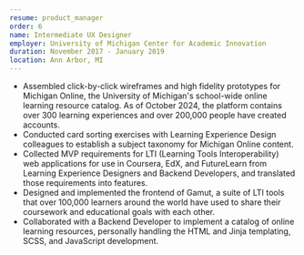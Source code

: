 ```yaml
---
resume: product_manager
order: 6
name: Intermediate UX Designer
employer: University of Michigan Center for Academic Innovation
duration: November 2017 - January 2019
location: Ann Arbor, MI
---
```


- Assembled click-by-click wireframes and high fidelity prototypes for Michigan Online, the University of Michigan's school-wide online learning resource catalog. As of October 2024, the platform contains over 300 learning experiences and over 200,000 people have created accounts.
- Conducted card sorting exercises with Learning Experience Design colleagues to establish a subject taxonomy for Michigan Online content.
- Collected MVP requirements for LTI (Learning Tools Interoperability) web applications for use in Coursera, EdX, and FutureLearn from Learning Experience Designers and Backend Developers, and translated those requirements into features.
- Designed and implemented the frontend of Gamut, a suite of LTI tools that over 100,000 learners around the world have used to share their coursework and educational goals with each other.
- Collaborated with a Backend Developer to implement a catalog of online learning resources, personally handling the HTML and Jinja templating, SCSS, and JavaScript development.